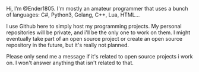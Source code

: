 Hi, I’m @Ender1805. I'm mostly an amateur programmer that uses a bunch of languages: C#, Python3, Golang, C++, Lua, HTML...

I use Github here to simply host my programming projects. My personal repositories will be private, and i'll be the only one to work on them. 
I might eventually take part of an open source project or create an open source repository in the future, but it's really not planned.

Please only send me a message if it's related to open source projects i work on. I won't answer anything that isn't related to that.
